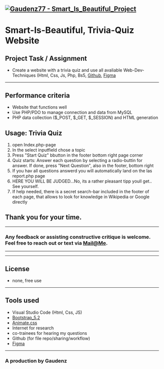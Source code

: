 [![Gaudenz77 - Smart_Is_Beautiful_Project](https://img.shields.io/static/v1?label=Gaudenz77&message=Smart_Is_Beautiful_Project&color=eb6b34&style=for-the-badge)](https://github.com/Gaudenz77/Smart_Is_Beautiful_Project)
---
# Smart-Is-Beautiful, Trivia-Quiz Website
## Project Task / Assignment 
* Create a website with a trivia quiz and use all avaliable Web-Dev-Techniques (Html, Css, Js, Php, Bs5, [Github](https://github.com/Gaudenz77/Smart_Is_Beautiful_Project), [Figma](https://www.figma.com/file/8QEAAFkEbpSOTPGylIn5TE/Smart-Is-Beautiful---Figma?node-id=0%3A1&t=njYADqtgww2a73Bh-1)
----


## Performance criteria
<ul>
<li>Website that functions well</li>
<li>Use PHP/PDO to manage connection and data from MySQL</li>
<li>PHP data collection ($_POST, $_GET, $_SESSION) and HTML generation</li>
</ul>

## Usage: Trivia Quiz
<ol>
<li>open Index.php-page</li>
<li>In the select inputfield chose a topic</li>
<li>Press "Start Quiz" bbutton in the footer bottom right page corner</li>
<li>Quiz starts: Answer each question by selecting a radio-buttin for answer. If done, press "Next Question", also in the footer, bottom right</li>
<li>If you hav all questions answerd you will automatically land on the las report.php page</li>
<li>HERE YOU WILL BE JUDGED...No, its a rather pleasant tipp youll get.. See yourself.</li>
<li>If help needed, there is a secret search-bar included in the footer of each page, that allows to look for knowledge in Wikipedia or Google directly</li>
</ol>

## Thank you for your time.
---
### Any feedback or assisting constructive critique is welcome.<br> Feel free to reach out or text via [Mail@Me](mailto:gaudenzraiber@yahoo.de).
----
----
## License
* none, free use
----
## Tools used
* Visual Studio Code (Html, Css, JS)
* [Bootstrap_5.2](https://getbootstrap.com/)
* [Animate.css](https://animate.style/)
* Internet for research
* co-trainees for hearing my questions
* Github (for file repo/sharing/workflow)
* [Figma](https://www.figma.com/file/8QEAAFkEbpSOTPGylIn5TE/Smart-Is-Beautiful---Figma?node-id=0%3A1&t=N9GDx4Kd7GtO6mwY-18)
----
### A production by Gaudenz
